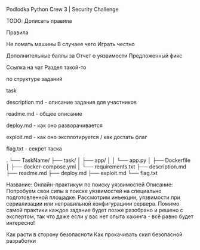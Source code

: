 Podlodka Python Crew 3 | Security Challenge

TODO: Дописать правила

Правила

Не ломать машины
В случаее чего
Играть честно

Дополнительные баллы за
Отчет о уязвимости
Предложенный фикс

Ссылка на чат
Раздел такой-то

по структуре заданий

task 

description.md - описание задания для участников

readme.md - общее описание

deploy.md - как оно разворачивается 

exploit.md - как оно эксплотируется / как достать флаг

flag.txt - секрет таска


.
└── TaskName/
    ├── task/
    │   ├── app/
    │   │   └── app.py
    │   ├── Dockerfile
    │   ├── docker-compose.yml
    │   └── requirements.txt
    ├── description.md
    ├── readme.md
    ├── deploy.md 
    ├── exploit.md
    └── flag.txt
    


Название: Онлайн-практикум по поиску уязвимостей
Описание: Попробуем свои силы в поиске уязвимостей на специально подготовленной площадке. 
Рассмотрим инъекции, уязвимости при сериализации или неправильной конфигурациии сервера. 
Помимо самой практики каждое задание будет позже разобрано и решено с экспертом, 
так что даже если у вас нет опыта хакинга - всё равно будет интересно!

Как расти в сторону безопасноти
Как прокачивать скил безопасной разработки
